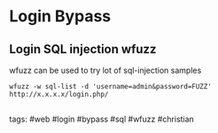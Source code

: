 # Login Bypass 

## Login SQL injection wfuzz

wfuzz can be used to try lot of sql-injection samples

```cheat wfuzz Simple Brute Force Attack (SQL injection)
wfuzz -w sql-list -d 'username=admin&password=FUZZ' http://x.x.x.x/login.php/
```
##  

##

##

tags: #web #login #bypass #sql #wfuzz #christian 
